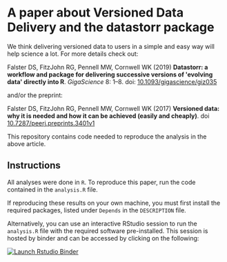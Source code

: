 # A paper about Versioned Data Delivery and the datastorr package

We think delivering versioned data to users in a simple and easy way will help science a lot.  For more details check out:

Falster DS, FitzJohn RG, Pennell MW, Cornwell WK (2019) **Datastorr: a workflow and package for delivering successive versions of 'evolving data' directly into R**. *GigaScience* 8: 1–8. doi: [10.1093/gigascience/giz035]( https://doi.org/10.1093/gigascience/giz035) 

and/or the preprint: 

Falster DS, FitzJohn RG, Pennell MW, Cornwell WK (2017) **Versioned data: why it is needed and how it can be achieved (easily and cheaply)**. doi [10.7287/peerj.preprints.3401v1](http://doi.org/10.7287/peerj.preprints.3401v1)

This repository contains code needed to reproduce the analysis in the above article.

## Instructions

All analyses were done in `R`. To reproduce this paper, run the code contained in the `analysis.R` file. 

If reproducing these results on your own machine, you must first install the required packages, listed under `Depends` in the `DESCRIPTION` file. 

Alternatively, you can use an interactive RStudio session to run the `analysis.R` file with the required software pre-installed. This session is hosted by binder and can be accessed by clicking on the following:

[![Launch Rstudio Binder](http://mybinder.org/badge_logo.svg)](https://mybinder.org/v2/gh/smwindecker/data_versioning/master?urlpath=rstudio)

